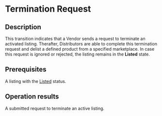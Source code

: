 # Termination Request
## Description
This transition indicates that a Vendor sends a request to terminate an activated listing. Therafter, Distributors are able to complete this termination request and delist a defined product from a specified marketplace. In case this request is ignored or rejected, the listing remains in the **Listed** state. 
## Prerequisites
A listing with the [Listed](s-b-listed.html) status.
## Operation results
A submitted request to terminate an active listing.